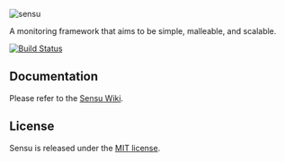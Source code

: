 ![sensu](https://raw.github.com/sensu/sensu/master/sensu-logo.png)

A monitoring framework that aims to be simple, malleable, and scalable.

[![Build Status](https://secure.travis-ci.org/sensu/sensu.png)](https://travis-ci.org/sensu/sensu)

## Documentation
  Please refer to the [Sensu Wiki](https://github.com/sensu/sensu/wiki).

## License
  Sensu is released under the [MIT license](https://raw.github.com/sensu/sensu/master/MIT-LICENSE.txt).
